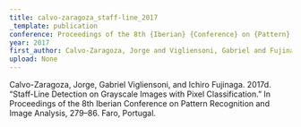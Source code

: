 ```yaml
---
title: calvo-zaragoza_staff-line_2017
_template: publication
conference: Proceedings of the 8th {Iberian} {Conference} on {Pattern} {Recognition} and {Image} {Analysis}
year: 2017
first_author: Calvo-Zaragoza, Jorge and Vigliensoni, Gabriel and Fujinaga, Ichiro
upload: None
---
```

Calvo-Zaragoza, Jorge, Gabriel Vigliensoni, and Ichiro Fujinaga. 2017d. “Staff-Line Detection on Grayscale Images with Pixel Classification.” In Proceedings of the 8th Iberian Conference on Pattern Recognition and Image Analysis, 279–86. Faro, Portugal.